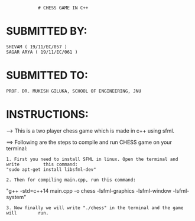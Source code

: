 				# CHESS GAME IN C++ 

# SUBMITTED BY:
	SHIVAM ( 19/11/EC/057 )
	SAGAR ARYA ( 19/11/EC/061 )
	
# SUBMITTED TO:
	PROF. DR. MUKESH GILUKA, SCHOOL OF ENGINEERING, JNU
	


# INSTRUCTIONS:

--> This is a two player chess game which is made in c++ using sfml. 

==> Following are the steps to compile and run CHESS game on your terminal:

	1. First you need to install SFML in linux. Open the terminal and write 		this command:
	"sudo apt-get install libsfml-dev"

	2. Then for compiling main.cpp, run this command:
   "g++ -std=c++14 main.cpp -o chess -lsfml-graphics -lsfml-window -lsfml-system"

	3. Now finally we will write "./chess" in the terminal and the game will  		run.



